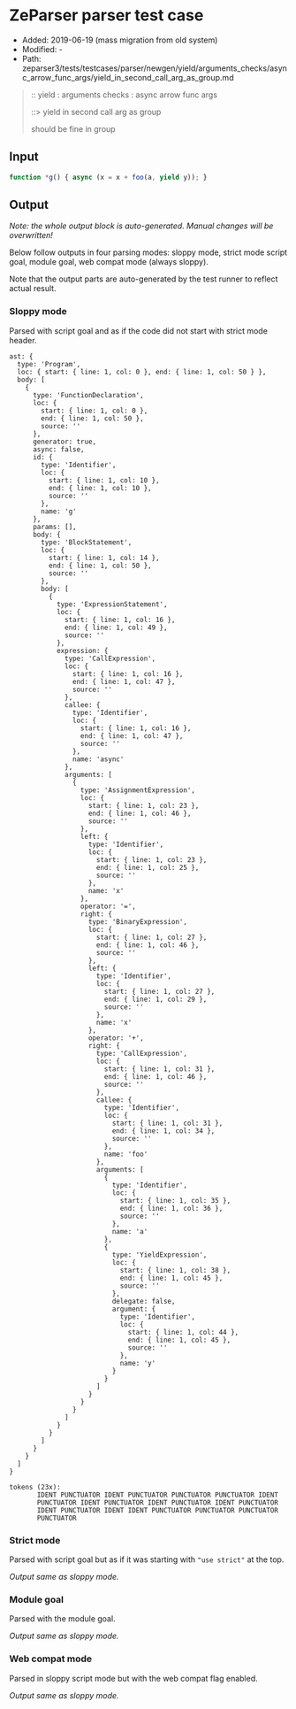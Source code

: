 # ZeParser parser test case

- Added: 2019-06-19 (mass migration from old system)
- Modified: -
- Path: zeparser3/tests/testcases/parser/newgen/yield/arguments_checks/async_arrow_func_args/yield_in_second_call_arg_as_group.md

> :: yield : arguments checks : async arrow func args
>
> ::> yield in second call arg as group
>
> should be fine in group

## Input

`````js
function *g() { async (x = x + foo(a, yield y)); }
`````

## Output

_Note: the whole output block is auto-generated. Manual changes will be overwritten!_

Below follow outputs in four parsing modes: sloppy mode, strict mode script goal, module goal, web compat mode (always sloppy).

Note that the output parts are auto-generated by the test runner to reflect actual result.

### Sloppy mode

Parsed with script goal and as if the code did not start with strict mode header.

`````
ast: {
  type: 'Program',
  loc: { start: { line: 1, col: 0 }, end: { line: 1, col: 50 } },
  body: [
    {
      type: 'FunctionDeclaration',
      loc: {
        start: { line: 1, col: 0 },
        end: { line: 1, col: 50 },
        source: ''
      },
      generator: true,
      async: false,
      id: {
        type: 'Identifier',
        loc: {
          start: { line: 1, col: 10 },
          end: { line: 1, col: 10 },
          source: ''
        },
        name: 'g'
      },
      params: [],
      body: {
        type: 'BlockStatement',
        loc: {
          start: { line: 1, col: 14 },
          end: { line: 1, col: 50 },
          source: ''
        },
        body: [
          {
            type: 'ExpressionStatement',
            loc: {
              start: { line: 1, col: 16 },
              end: { line: 1, col: 49 },
              source: ''
            },
            expression: {
              type: 'CallExpression',
              loc: {
                start: { line: 1, col: 16 },
                end: { line: 1, col: 47 },
                source: ''
              },
              callee: {
                type: 'Identifier',
                loc: {
                  start: { line: 1, col: 16 },
                  end: { line: 1, col: 47 },
                  source: ''
                },
                name: 'async'
              },
              arguments: [
                {
                  type: 'AssignmentExpression',
                  loc: {
                    start: { line: 1, col: 23 },
                    end: { line: 1, col: 46 },
                    source: ''
                  },
                  left: {
                    type: 'Identifier',
                    loc: {
                      start: { line: 1, col: 23 },
                      end: { line: 1, col: 25 },
                      source: ''
                    },
                    name: 'x'
                  },
                  operator: '=',
                  right: {
                    type: 'BinaryExpression',
                    loc: {
                      start: { line: 1, col: 27 },
                      end: { line: 1, col: 46 },
                      source: ''
                    },
                    left: {
                      type: 'Identifier',
                      loc: {
                        start: { line: 1, col: 27 },
                        end: { line: 1, col: 29 },
                        source: ''
                      },
                      name: 'x'
                    },
                    operator: '+',
                    right: {
                      type: 'CallExpression',
                      loc: {
                        start: { line: 1, col: 31 },
                        end: { line: 1, col: 46 },
                        source: ''
                      },
                      callee: {
                        type: 'Identifier',
                        loc: {
                          start: { line: 1, col: 31 },
                          end: { line: 1, col: 34 },
                          source: ''
                        },
                        name: 'foo'
                      },
                      arguments: [
                        {
                          type: 'Identifier',
                          loc: {
                            start: { line: 1, col: 35 },
                            end: { line: 1, col: 36 },
                            source: ''
                          },
                          name: 'a'
                        },
                        {
                          type: 'YieldExpression',
                          loc: {
                            start: { line: 1, col: 38 },
                            end: { line: 1, col: 45 },
                            source: ''
                          },
                          delegate: false,
                          argument: {
                            type: 'Identifier',
                            loc: {
                              start: { line: 1, col: 44 },
                              end: { line: 1, col: 45 },
                              source: ''
                            },
                            name: 'y'
                          }
                        }
                      ]
                    }
                  }
                }
              ]
            }
          }
        ]
      }
    }
  ]
}

tokens (23x):
       IDENT PUNCTUATOR IDENT PUNCTUATOR PUNCTUATOR PUNCTUATOR IDENT
       PUNCTUATOR IDENT PUNCTUATOR IDENT PUNCTUATOR IDENT PUNCTUATOR
       IDENT PUNCTUATOR IDENT IDENT PUNCTUATOR PUNCTUATOR PUNCTUATOR
       PUNCTUATOR
`````

### Strict mode

Parsed with script goal but as if it was starting with `"use strict"` at the top.

_Output same as sloppy mode._

### Module goal

Parsed with the module goal.

_Output same as sloppy mode._

### Web compat mode

Parsed in sloppy script mode but with the web compat flag enabled.

_Output same as sloppy mode._
